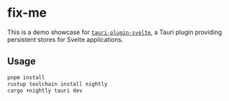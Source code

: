 # fix-me

This is a demo showcase for [`tauri-plugin-svelte`](https://github.com/ferreira-tb/tauri-store/tree/main/packages/tauri-plugin-svelte), a Tauri plugin providing persistent stores for Svelte applications.

## Usage

```sh
pnpm install
rustup toolchain install nightly
cargo +nightly tauri dev
```
